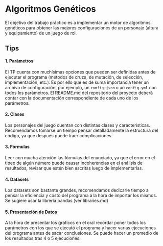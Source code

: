 # Algoritmos Genéticos 

El objetivo del trabajo práctico es a implementar un motor de algoritmos genéticos para obtener las mejores configuraciones de un personaje (altura y equipamiento) de un juego de rol.

## Tips

#### 1. Parámetros 
El TP cuenta con muchísimas opciones que pueden ser definidas antes de ejecutar el programa (métodos de cruza, de mutación, de selección, implementación, etc.). Es por ello que es de suma importancia tener un archivo de configuración, por ejemplo, un `config.json` o un `config.yml` con todos los parámetros. 
El README.md del repositorio del proyecto deberá contar con la documentación correspondiente de cada uno de los parámetros. 

#### 2. Clases 
Los personajes del juego cuentan con distintas clases y características. Recomendamos tomarse un tiempo pensar detalladamente la estructura del código, ya que después puede traer complicaciones. 

#### 3. Fórmulas 
Leer con mucha atención las fórmulas del enunciado, ya que el error en el tipeo de algún número puede causar incoherencias en el análisis de resultados, revisar que estén bien escritas luego de implementarlas. 

#### 4. Datasets 
Los datasets son bastante grandes, recomendamos dedicarle tiempo a pensar la eficiencia y costo del programa a la hora de importar los mismos. Se sugiere usar la librería pandas (ver libraries.md)

#### 5. Presentación de Datos 
A la hora de presentar los gráficos en el oral recordar poner todos los parámetros con los que se ejecutó el programa y hacer varias ejecuciones del programa antes de sacar conclusiones. Se puede hacer un promedio de los resultados tras 4 o 5 ejecuciones.






